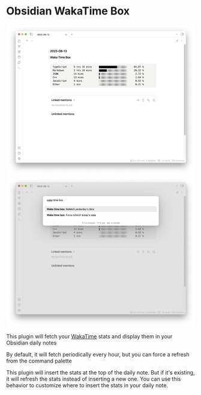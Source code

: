 # Obsidian WakaTime Box

![](./docs/screenshot.webp)
![](./docs/screenshot_2.webp)

This plugin will fetch your [WakaTime](https://wakatime.com/) stats and display them in your Obsidian daily notes

By default, it will fetch periodically every hour, but you can force a refresh from the command palette

This plugin will insert the stats at the top of the daily note. But if it's existing, it will refresh the stats instead of inserting a new one. You can use this behavior to customize where to insert the stats in your daily note.
